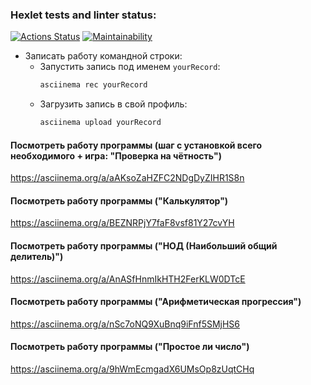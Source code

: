 ### Hexlet tests and linter status:
[![Actions Status](https://github.com/Zickerman/php-project-lvl1/actions/workflows/hexlet-check.yml/badge.svg)](https://github.com/Zickerman/php-project-lvl1/actions)
[![Maintainability](https://api.codeclimate.com/v1/badges/6dbb997aff6a327452d3/maintainability)](https://codeclimate.com/github/Zickerman/php-project-lvl1/maintainability)


- Записать работу командной строки:
  - Запустить запись под именем `yourRecord`:  
    ```bash
    asciinema rec yourRecord
    ```
  - Загрузить запись в свой профиль:
    ```bash
    asciinema upload yourRecord
    ```

#### Посмотреть работу программы (шаг с установкой всего необходимого + игра: "Проверка на чётность")
https://asciinema.org/a/aAKsoZaHZFC2NDgDyZIHR1S8n

#### Посмотреть работу программы ("Калькулятор")
https://asciinema.org/a/BEZNRPjY7faF8vsf81Y27cvYH

#### Посмотреть работу программы ("НОД (Наибольший общий делитель)")
https://asciinema.org/a/AnASfHnmIkHTH2FerKLW0DTcE

#### Посмотреть работу программы ("Арифметическая прогрессия")
https://asciinema.org/a/nSc7oNQ9XuBnq9iFnf5SMjHS6

#### Посмотреть работу программы ("Простое ли число")
https://asciinema.org/a/9hWmEcmgadX6UMsOp8zUqtCHq
